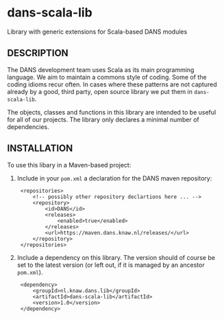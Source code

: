 dans-scala-lib
==============

Library with generic extensions for Scala-based DANS modules


DESCRIPTION
-----------

The DANS development team uses Scala as its main programming language. 
We aim to maintain a commons style of coding. Some of the coding idioms
recur often. In cases where these patterns are not captured already by
a good, third party, open source library we put them in `dans-scala-lib`.

The objects, classes and functions in this library are intended to be 
useful for all of our projects. The library only declares a minimal number
of dependencies.


INSTALLATION
------------

To use this libary in a Maven-based project:

1. Include in your `pom.xml` a declaration for the DANS maven repository:

        <repositories>
            <!-- possibly other repository declartions here ... -->
            <repository>
                <id>DANS</id>
                <releases>
                    <enabled>true</enabled>
                </releases>
                <url>https://maven.dans.knaw.nl/releases/</url>
            </repository>
        </repositories>

2. Include a dependency on this library. The version should of course be
   set to the latest version (or left out, if it is managed by an ancestor `pom.xml`).

        <dependency>
            <groupId>nl.knaw.dans.lib</groupId>
            <artifactId>dans-scala-lib</artifactId>
            <version>1.0</version>
        </dependency>
